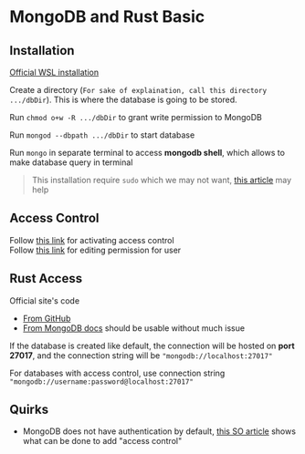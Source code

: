 # MongoDB and Rust Basic
## Installation
[Official WSL installation](https://docs.microsoft.com/en-us/windows/wsl/tutorials/wsl-database)

Create a directory (`For sake of explaination, call this directory .../dbDir`). This is where the database is going to be stored.

Run `chmod o+w -R .../dbDir` to grant write permission to MongoDB

Run `mongod --dbpath .../dbDir` to start database

Run `mongo` in separate terminal to access **mongodb shell**, which allows to make database query in terminal

> This installation require `sudo` which we may not want, [this article](https://dev.to/seanwelshbrown/installing-mongodb-on-windows-subsystem-for-linux-wsl-2-19m9) may help

## Access Control
Follow [this link](https://docs.mongodb.com/manual/tutorial/configure-scram-client-authentication/) for activating access control\
Follow [this link](https://docs.mongodb.com/manual/reference/method/db.updateUser/) for editing permission for user

## Rust Access
Official site's code
* [From GitHub](https://github.com/mongodb/mongo-rust-driver) 
* [From MongoDB docs](https://docs.mongodb.com/drivers/rust/) 
should be usable without much issue

If the database is created like default, the connection will be hosted on **port 27017**, and the connection string will be `"mongodb://localhost:27017"`

For databases with access control, use connection string `"mongodb://username:password@localhost:27017"`

## Quirks
* MongoDB does not have authentication by default, [this SO article](https://stackoverflow.com/questions/38921414/mongodb-what-are-the-default-user-and-password) shows what can be done to add "access control"